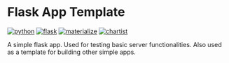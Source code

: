 # Flask App Template

[![python][python_img]][python_url]
[![flask][flask_img]][flask_url]
[![materialize][materialize_img]][materialize_url]
[![chartist][chartist_img]][chartist_url]

A simple flask app. Used for testing basic server functionalities.
Also used as a template for building other simple apps.

[python_img]: https://img.shields.io/badge/python-3.7-blue.svg
[python_url]: https://www.python.org/
[flask_img]: https://img.shields.io/badge/flask-1.1.2-green.svg
[flask_url]: https://flask.palletsprojects.com/
[materialize_img]: https://img.shields.io/badge/materialize-1.0.0-orange.svg
[materialize_url]: https://materializecss.com/
[chartist_img]: https://img.shields.io/badge/chartist-0.11.4-orange.svg
[chartist_url]: http://gionkunz.github.io/chartist-js/
